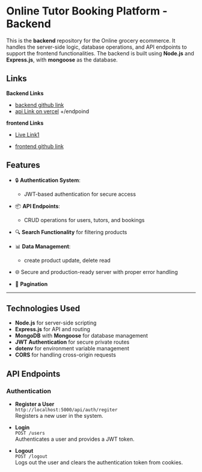 
# Online Tutor Booking Platform - Backend

This is the **backend** repository for the Online grocery ecommerce. It handles the server-side logic, database operations, and API endpoints to support the frontend functionalities. The backend is built using **Node.js** and **Express.js**, with **mongoose** as the database.


## Links
**Backend Links**
- [backend github link]()
- [api Link on vercel]() +/endpoind 


**frontend Links**

- [Live Link1]()

- [frontend github link]()


## **Features**
- 🔒 **Authentication System**:
  - JWT-based authentication for secure access
- 📦 **API Endpoints**:
  - CRUD operations for users, tutors, and bookings
- 🔍 **Search Functionality** for filtering products

- 📊 **Data Management**:
  - create product update, delete read
- 🌐 Secure and production-ready server with proper error handling
- 🔄 **Pagination** 

---


## **Technologies Used**
- **Node.js** for server-side scripting
- **Express.js** for API and routing
- **MongoDB** with **Mongoose** for database management
- **JWT Authentication** for secure private routes
- **dotenv** for environment variable management
- **CORS** for handling cross-origin requests



## **API Endpoints**



### **Authentication**
- **Register a User**  
  `http://localhost:5000/api/auth/regiter`  
  Registers a new user in the system.

- **Login**  
  `POST /users`  
  Authenticates a user and provides a JWT token.

- **Logout**  
  `POST /logout`  
  Logs out the user and clears the authentication token from cookies.